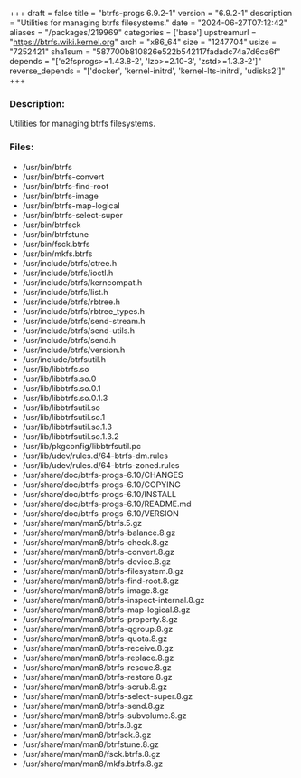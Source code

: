 +++
draft = false
title = "btrfs-progs 6.9.2-1"
version = "6.9.2-1"
description = "Utilities for managing btrfs filesystems."
date = "2024-06-27T07:12:42"
aliases = "/packages/219969"
categories = ['base']
upstreamurl = "https://btrfs.wiki.kernel.org"
arch = "x86_64"
size = "1247704"
usize = "7252421"
sha1sum = "587700b810826e522b542117fadadc74a7d6ca6f"
depends = "['e2fsprogs>=1.43.8-2', 'lzo>=2.10-3', 'zstd>=1.3.3-2']"
reverse_depends = "['docker', 'kernel-initrd', 'kernel-lts-initrd', 'udisks2']"
+++
### Description: 
Utilities for managing btrfs filesystems.

### Files: 
* /usr/bin/btrfs
* /usr/bin/btrfs-convert
* /usr/bin/btrfs-find-root
* /usr/bin/btrfs-image
* /usr/bin/btrfs-map-logical
* /usr/bin/btrfs-select-super
* /usr/bin/btrfsck
* /usr/bin/btrfstune
* /usr/bin/fsck.btrfs
* /usr/bin/mkfs.btrfs
* /usr/include/btrfs/ctree.h
* /usr/include/btrfs/ioctl.h
* /usr/include/btrfs/kerncompat.h
* /usr/include/btrfs/list.h
* /usr/include/btrfs/rbtree.h
* /usr/include/btrfs/rbtree_types.h
* /usr/include/btrfs/send-stream.h
* /usr/include/btrfs/send-utils.h
* /usr/include/btrfs/send.h
* /usr/include/btrfs/version.h
* /usr/include/btrfsutil.h
* /usr/lib/libbtrfs.so
* /usr/lib/libbtrfs.so.0
* /usr/lib/libbtrfs.so.0.1
* /usr/lib/libbtrfs.so.0.1.3
* /usr/lib/libbtrfsutil.so
* /usr/lib/libbtrfsutil.so.1
* /usr/lib/libbtrfsutil.so.1.3
* /usr/lib/libbtrfsutil.so.1.3.2
* /usr/lib/pkgconfig/libbtrfsutil.pc
* /usr/lib/udev/rules.d/64-btrfs-dm.rules
* /usr/lib/udev/rules.d/64-btrfs-zoned.rules
* /usr/share/doc/btrfs-progs-6.10/CHANGES
* /usr/share/doc/btrfs-progs-6.10/COPYING
* /usr/share/doc/btrfs-progs-6.10/INSTALL
* /usr/share/doc/btrfs-progs-6.10/README.md
* /usr/share/doc/btrfs-progs-6.10/VERSION
* /usr/share/man/man5/btrfs.5.gz
* /usr/share/man/man8/btrfs-balance.8.gz
* /usr/share/man/man8/btrfs-check.8.gz
* /usr/share/man/man8/btrfs-convert.8.gz
* /usr/share/man/man8/btrfs-device.8.gz
* /usr/share/man/man8/btrfs-filesystem.8.gz
* /usr/share/man/man8/btrfs-find-root.8.gz
* /usr/share/man/man8/btrfs-image.8.gz
* /usr/share/man/man8/btrfs-inspect-internal.8.gz
* /usr/share/man/man8/btrfs-map-logical.8.gz
* /usr/share/man/man8/btrfs-property.8.gz
* /usr/share/man/man8/btrfs-qgroup.8.gz
* /usr/share/man/man8/btrfs-quota.8.gz
* /usr/share/man/man8/btrfs-receive.8.gz
* /usr/share/man/man8/btrfs-replace.8.gz
* /usr/share/man/man8/btrfs-rescue.8.gz
* /usr/share/man/man8/btrfs-restore.8.gz
* /usr/share/man/man8/btrfs-scrub.8.gz
* /usr/share/man/man8/btrfs-select-super.8.gz
* /usr/share/man/man8/btrfs-send.8.gz
* /usr/share/man/man8/btrfs-subvolume.8.gz
* /usr/share/man/man8/btrfs.8.gz
* /usr/share/man/man8/btrfsck.8.gz
* /usr/share/man/man8/btrfstune.8.gz
* /usr/share/man/man8/fsck.btrfs.8.gz
* /usr/share/man/man8/mkfs.btrfs.8.gz
